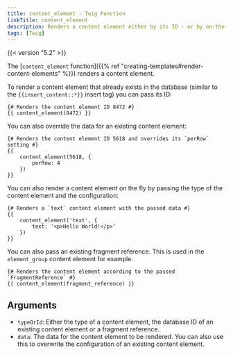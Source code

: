 ```yaml
---
title: content_element - Twig Function
linkTitle: content_element
description: Renders a content element either by its ID - or by on-the-fly.
tags: [Twig]
---
```


{{< version "5.2" >}}

The [`content_element` function]({{% ref "creating-templates#render-content-elements" %}}) renders a content element.

To render a content element that already exists in the database (similar to the `{{insert_content::*}}` insert tag) you
can pass its ID:

```twig
{# Renders the content element ID 8472 #}
{{ content_element(8472) }}
```

You can also override the data for an existing content element:

```twig
{# Renders the content element ID 5618 and overrides its `perRow` setting #}
{{ 
    content_element(5618, {
        perRow: 4
    }) 
}}
```

You can also render a content element on the fly by passing the type of the content element and the configuration:

```twig
{# Renders a `text` content element with the passed data #}
{{
    content_element('text', {
        text: '<p>Hello World!</p>'
    })
}}
```

You can also pass an existing fragment reference. This is used in the `element_group` content element for example.

```twig
{# Renders the content element according to the passed `FragmentReference` #}
{{ content_element(fragment_reference) }}
```

## Arguments

* `typeOrId`: Either the type of a content element, the database ID of an existing content element or a fragment
  reference.
* `data`: The data for the content element to be rendered. You can also use this to overwrite the configuration of an 
  existing content element.
